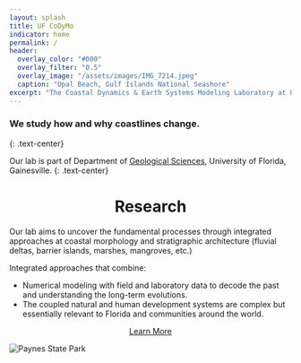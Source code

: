 ```yaml
---
layout: splash
title: UF CoDyMo
indicator: home
permalink: /
header:
  overlay_color: "#000"
  overlay_filter: "0.5"
  overlay_image: "/assets/images/IMG_7214.jpeg"
  caption: "Opal Beach, Gulf Islands National Seashore"
excerpt: "The Coastal Dynamics & Earth Systems Modeling Laboratory at University of Florida"
---
```


### We study <strong>how</strong> and <strong>why</strong> coastlines change.
{: .text-center}

Our lab is part of Department of [Geological Sciences](https://geology.ufl.edu/), University of Florida, Gainesville.
{: .text-center}

<div class="intro-research-wrapper">
  <div class="research-excerpt-wrapper">
    <div class="research-excerpt">
      <h1 align="center">Research</h1>
      <p>Our lab aims to uncover the fundamental processes through integrated approaches at coastal morphology and stratigraphic architecture (fluvial deltas, barrier islands, marshes, mangroves, etc.)</p>
      <p>Integrated approaches that combine:</p>
      <ul>
      <li>Numerical modeling with field and laboratory data to decode the past and understanding the long-term evolutions.</li>
      <li>The coupled natural and human development systems are complex but essentially relevant to Florida and communities around the world.</li>
      </ul>
      <p align="center"><a href="/research/" class="btn btn--inverse">Learn More</a></p>
    </div>
  </div>
  <div class="background-research-wrapper">
    <img src="/assets/images/paynes.png" alt="Paynes State Park"/>
  </div>
</div>
